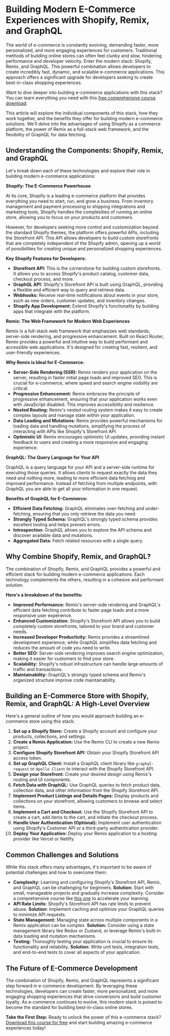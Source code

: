 # Building Modern E-Commerce Experiences with Shopify, Remix, and GraphQL

The world of e-commerce is constantly evolving, demanding faster, more personalized, and more engaging experiences for customers. Traditional methods of building online stores can often feel clunky and slow, hindering performance and developer velocity. Enter the modern stack: Shopify, Remix, and GraphQL. This powerful combination allows developers to create incredibly fast, dynamic, and scalable e-commerce applications. This approach offers a significant upgrade for developers seeking to create best-in-class shopping experiences.

Want to dive deeper into building e-commerce applications with this stack? You can learn everything you need with this [free comprehensive course download](https://udemywork.com/shopify-remix-graphql).

This article will explore the individual components of this stack, how they work together, and the benefits they offer for building modern e-commerce solutions.  We'll delve into the advantages of using Shopify as a commerce platform, the power of Remix as a full-stack web framework, and the flexibility of GraphQL for data fetching.

## Understanding the Components: Shopify, Remix, and GraphQL

Let's break down each of these technologies and explore their role in building modern e-commerce applications:

**Shopify: The E-Commerce Powerhouse**

At its core, Shopify is a leading e-commerce platform that provides everything you need to start, run, and grow a business. From inventory management and payment processing to shipping integrations and marketing tools, Shopify handles the complexities of running an online store, allowing you to focus on your products and customers.

However, for developers seeking more control and customization beyond the standard Shopify themes, the platform offers powerful APIs, including the Storefront API. This API allows developers to build custom storefronts that are completely independent of the Shopify admin, opening up a world of possibilities for creating unique and personalized shopping experiences.

**Key Shopify Features for Developers:**

*   **Storefront API:** This is the cornerstone for building custom storefronts. It allows you to access Shopify's product catalog, customer data, checkout process, and more.
*   **GraphQL API:** Shopify's Storefront API is built using GraphQL, providing a flexible and efficient way to query and retrieve data.
*   **Webhooks:**  Receive real-time notifications about events in your store, such as new orders, customer updates, and inventory changes.
*   **Shopify App Development:**  Extend Shopify's functionality by building apps that integrate with the platform.

**Remix: The Web Framework for Modern Web Experiences**

Remix is a full-stack web framework that emphasizes web standards, server-side rendering, and progressive enhancement.  Built on React Router, Remix provides a powerful and intuitive way to build performant and accessible web applications. It's designed for creating fast, resilient, and user-friendly experiences.

**Why Remix is Ideal for E-Commerce:**

*   **Server-Side Rendering (SSR):** Remix renders your application on the server, resulting in faster initial page loads and improved SEO.  This is crucial for e-commerce, where speed and search engine visibility are critical.
*   **Progressive Enhancement:** Remix embraces the principle of progressive enhancement, ensuring that your application works even with JavaScript disabled. This improves accessibility and resilience.
*   **Nested Routing:** Remix's nested routing system makes it easy to create complex layouts and manage state within your application.
*   **Data Loading and Mutations:** Remix provides powerful mechanisms for loading data and handling mutations, simplifying the process of interacting with APIs like Shopify's Storefront API.
*   **Optimistic UI:**  Remix encourages optimistic UI updates, providing instant feedback to users and creating a more responsive and engaging experience.

**GraphQL: The Query Language for Your API**

GraphQL is a query language for your API and a server-side runtime for executing those queries. It allows clients to request exactly the data they need and nothing more, leading to more efficient data fetching and improved performance. Instead of fetching from multiple endpoints, with GraphQL you are able to get all your information in one request.

**Benefits of GraphQL for E-Commerce:**

*   **Efficient Data Fetching:**  GraphQL eliminates over-fetching and under-fetching, ensuring that you only retrieve the data you need.
*   **Strongly Typed Schema:** GraphQL's strongly typed schema provides excellent tooling and helps prevent errors.
*   **Introspection:** GraphQL allows you to explore the API schema and discover available data and mutations.
*   **Aggregated Data:** Fetch related resources with a single query.

## Why Combine Shopify, Remix, and GraphQL?

The combination of Shopify, Remix, and GraphQL provides a powerful and efficient stack for building modern e-commerce applications.  Each technology complements the others, resulting in a cohesive and performant solution.

**Here's a breakdown of the benefits:**

*   **Improved Performance:** Remix's server-side rendering and GraphQL's efficient data fetching contribute to faster page loads and a more responsive user experience.
*   **Enhanced Customization:** Shopify's Storefront API allows you to build completely custom storefronts, tailored to your brand and customer needs.
*   **Increased Developer Productivity:** Remix provides a streamlined development experience, while GraphQL simplifies data fetching and reduces the amount of code you need to write.
*   **Better SEO:** Server-side rendering improves search engine optimization, making it easier for customers to find your store.
*   **Scalability:** Shopify's robust infrastructure can handle large amounts of traffic and transactions.
*   **Maintainability:**  GraphQL's strongly typed schema and Remix's organized structure improve code maintainability.

## Building an E-Commerce Store with Shopify, Remix, and GraphQL: A High-Level Overview

Here's a general outline of how you would approach building an e-commerce store using this stack:

1.  **Set up a Shopify Store:** Create a Shopify account and configure your products, collections, and settings.
2.  **Create a Remix Application:** Use the Remix CLI to create a new Remix project.
3.  **Configure Shopify Storefront API:** Obtain your Shopify Storefront API access token.
4.  **Set up GraphQL Client:** Install a GraphQL client library like `graphql-request` or `Apollo Client` to interact with the Shopify Storefront API.
5.  **Design your Storefront:** Create your desired design using Remix's routing and UI components.
6.  **Fetch Data with GraphQL:** Use GraphQL queries to fetch product data, collection data, and other information from the Shopify Storefront API.
7.  **Implement Product Listings and Details Pages:** Display products and collections on your storefront, allowing customers to browse and select items.
8.  **Implement a Cart and Checkout:** Use the Shopify Storefront API to create a cart, add items to the cart, and initiate the checkout process.
9.  **Handle User Authentication (Optional):** Implement user authentication using Shopify's Customer API or a third-party authentication provider.
10. **Deploy Your Application:** Deploy your Remix application to a hosting provider like Vercel or Netlify.

## Common Challenges and Solutions

While this stack offers many advantages, it's important to be aware of potential challenges and how to overcome them:

*   **Complexity:** Learning and configuring Shopify's Storefront API, Remix, and GraphQL can be challenging for beginners. **Solution:** Start with small, manageable projects and gradually increase complexity. Consider a comprehensive course like [this one](https://udemywork.com/shopify-remix-graphql) to accelerate your learning.
*   **API Rate Limits:** Shopify's Storefront API has rate limits to prevent abuse. **Solution:** Implement caching and optimize your GraphQL queries to minimize API requests.
*   **State Management:** Managing state across multiple components in a Remix application can be complex. **Solution:** Consider using a state management library like Redux or Zustand, or leverage Remix's built-in data loading and mutation mechanisms.
*   **Testing:** Thoroughly testing your application is crucial to ensure its functionality and reliability. **Solution:** Write unit tests, integration tests, and end-to-end tests to cover all aspects of your application.

## The Future of E-Commerce Development

The combination of Shopify, Remix, and GraphQL represents a significant step forward in e-commerce development. By leveraging these technologies, developers can create faster, more personalized, and more engaging shopping experiences that drive conversions and build customer loyalty. As e-commerce continues to evolve, this modern stack is poised to become the standard for building best-in-class online stores.

**Take the First Step:** Ready to unlock the power of this e-commerce stack? [Download this course for free](https://udemywork.com/shopify-remix-graphql) and start building amazing e-commerce experiences today!

